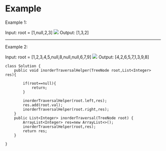 # Example

Example 1:

Input: root = [1,null,2,3]
![](https://assets.leetcode.com/uploads/2024/08/29/screenshot-2024-08-29-202743.png)
Output: [1,3,2]

--------------------------------
Example 2:

Input: root = [1,2,3,4,5,null,8,null,null,6,7,9]
![](https://assets.leetcode.com/uploads/2024/08/29/tree_2.png)
Output: [4,2,6,5,7,1,3,9,8]

```
class Solution {
    public void inorderTraversalHelper(TreeNode root,List<Integer> res){

        if(root==null){
            return;
        }

        inorderTraversalHelper(root.left,res);
        res.add(root.val);
        inorderTraversalHelper(root.right,res);
    }
    public List<Integer> inorderTraversal(TreeNode root) {
        ArrayList<Integer> res=new ArrayList<>();
        inorderTraversalHelper(root,res);
        return res;
    }

}
```